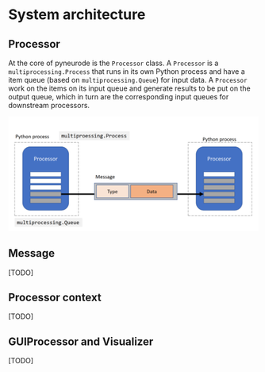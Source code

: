 # System architecture

## Processor
At the core of pyneurode is the `Processor` class. A `Processor` is a `multiprocessing.Process` that runs in its own Python process and have a item queue (based on `multiprocessing.Queue`) for input data. A `Processor` work on the items on its input queue and generate results to be put on the output queue, which in turn are the corresponding input queues for downstream processors.

![overview](images/processor.png)

## Message

[TODO]

## Processor context

[TODO]

## GUIProcessor and Visualizer

[TODO]